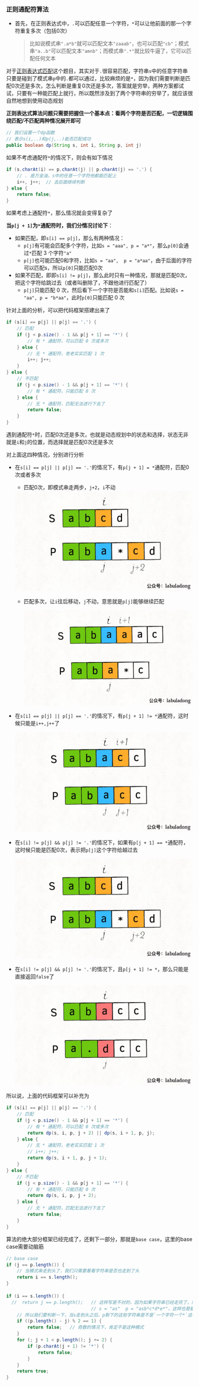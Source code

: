 ### 正则通配符算法

- 首先，在正则表达式中，`.`可以匹配任意一个字符，`*`可以让他前面的那一个字符重复多次（包括0次）

  > 比如说模式串`".a*b"`就可以匹配文本`"zaaab"`，也可以匹配`"cb"`；模式串`"a..b"`可以匹配文本`"amnb"`；而模式串`".*"`就比较牛逼了，它可以匹配任何文本



对于[正则表达式匹配](https://leetcode-cn.com/problems/regular-expression-matching/)这个题目，其实对于`.`很容易匹配，字符串`s`中的任意字符串只要是碰到了模式串`p`中的`.`都可以通过，比较麻烦的是`*`，因为我们需要判断是匹配0次还是多次，怎么判断是重复0次还是多次，答案就是穷举，两种方案都试试，只要有一种能匹配上就行，所以既然涉及到了两个字符串的穷举了，就应该很自然地想到使用动态规划

**正则表达式算法问题只需要把握住一个基本点：看两个字符是否匹配，一切逻辑围绕匹配/不匹配两种情况展开即可**



```java
// 我们设置一个dp函数
// 表示s(i,..)和p(j,..)能否匹配成功
public boolean dp(String s, int i, String p, int j) 
```

如果不考虑通配符`*`的情况下，则会有如下情况

```java
if (s.charAt(i) == p.charAt(j) || p.charAt(j) == '.') {
    // . 是万金油，s中的任意一个字符他都能匹配上
    i++, j++;  // 去后面继续判断
} else {
    return false;
}
```



如果考虑上通配符`*`，那么情况就会变得复杂了

**当`p[j + 1]`为`*`通配符时，我们分情况讨论下**：

- 如果匹配，即`s[i] == p[j]`，那么有两种情况：
  - `p[j]`有可能会匹配多个字符，比如`s = "aaa", p = "a*"`，那么`p[0]`会通过`*`匹配 3 个字符`"a"`
  - `p[j]`也可能匹配0和字符，比如`s = "aa",  p = "a*aa"`，由于后面的字符可以匹配s，所以`p[0]`只能匹配0次
- 如果不匹配，即即`s[i] != p[j]`，那么此时只有一种情况，那就是匹配0次，把这个字符给跳过去（或者叫删除了，不跟他进行匹配了）
  - `p[j]`只能匹配 0 次，然后看下一个字符是否能和`s[i]`匹配。比如说`s = "aa", p = "b*aa"`，此时`p[0]`只能匹配 0 次



针对上面的分析，可以把代码框架搭建出来了

```java
if (s[i] == p[j] || p[j] == '.') {
    // 匹配
    if (j < p.size() - 1 && p[j + 1] == '*') {
        // 有 * 通配符，可以匹配 0 次或多次
    } else {
        // 无 * 通配符，老老实实匹配 1 次
        i++; j++;
    }
} else {
    // 不匹配
    if (j < p.size() - 1 && p[j + 1] == '*') {
        // 有 * 通配符，只能匹配 0 次
    } else {
        // 无 * 通配符，匹配无法进行下去了
        return false;
    }
}
```

遇到通配符`*`时，匹配0次还是多次，也就是动态规划中的状态和选择，状态无非就是`i`和`j`的位置，而选择就是匹配0次还是多次

对上面这四种情况，分别进行分析

- 在`s[i] == p[j] || p[j] == '.'`的情况下，有`p[j + 1] = *`通配符，匹配0次或者多次

  - 匹配0次，即模式串走两步，`j+2`，`i`不动

  <img src="../../image/640" alt="图片" style="zoom:50%;" />

  

  - 匹配多次，让`i`往后移动，`j`不动，意思就是`p[j]`能够继续匹配

    <img src="../../image/641.webp" style="zoom:50%;" />

  

- 在`s[i] == p[j] || p[j] == '.'`的情况下，有`p[j + 1] != *`通配符，这时候只能是`i++,j++`了

  <img src="../../image/642.webp" style="zoom:50%;" />

- 在`s[i] != p[j] && p[j] != '.'`的情况下，如果有`p[j + 1] == *`通配符，这时候只能是匹配0次，表示把`p[j]`这个字符给越过去

  <img src="../../image/643.webp" style="zoom:50%;" />

- 在`s[i] != p[j] && p[j] != '.'`的情况下，且`p[j + 1] != *`，那么只能是直接返回`false`了

  <img src="../../image/644.webp" style="zoom:50%;" />



所以说，上面的代码框架可以补充为

```java
if (s[i] == p[j] || p[j] == '.') {
    // 匹配
    if (j < p.size() - 1 && p[j + 1] == '*') {
        // 有 * 通配符，可以匹配 0 次或多次
        return dp(s, i, p, j + 2) || dp(s, i + 1, p, j);
    } else {
        // 无 * 通配符，老老实实匹配 1 次
        // i++; j++;
        return dp(s, i + 1, p, j + 1);
    }
} else {
    // 不匹配
    if (j < p.size() - 1 && p[j + 1] == '*') {
        // 有 * 通配符，只能匹配 0 次
        return dp(s, i, p, j + 2);
    } else {
        // 无 * 通配符，匹配无法进行下去了
        return false;
    }
}
```





算法的绝大部分框架已经完成了，还剩下一部分，那就是`base case`，这里的base case需要动脑筋

```java
// base case
if (j == p.length()) {
    // 当模式串走到头了，我们只需要看看字符串是否也走到了头
    return i == s.length();
}

if (i == s.length()) {
  //  return j == p.length();   // 这样写是不对的，因为如果字符串已经走完了，而模式串还没有走完，仍然是可能能匹配的，比如
    							// s = "as"  p = "asb*c*d*e*"，这样也是能够匹配的
    // 所以我们要判断一下，当s走到头之后，p剩下的这些字符串是不是`一个字符一个*`这种模式的
    if ((p.length() - j) % 2 == 1) {
        return false;   // 奇数的情况下，肯定不是这种模式
    } 
    for (; j + 1 < p.length(); j += 2) {
        if (p.charAt(j + 1) != '*') {
            return false;
        }
    }
    return true;
}
```

